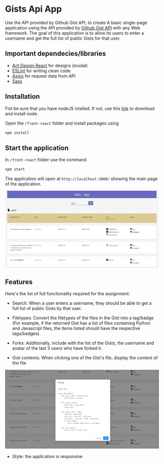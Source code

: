 # Gists Api App

Use the API provided by Github Gist API, to create 
A basic single-page application using the API provided by [Github Gist API](https://docs.github.com/en/rest/reference/gists) with any Web framework. The goal of this application is to allow its users to enter a username and get the full list of public Gists for that user.

## Important dependecies/libraries
- [Ant Design React](https://ant.design/) for designs (modal)
- [ESLint](https://eslint.org/) for writing clean code
- [Axios](https://www.npmjs.com/package/axios) for request data from API
- [Sass](https://sass-lang.com/)

## Installation

Fist be sure that you have nodeJS intalled. If not, use this [link](https://nodejs.org/en/) to download and install node.

Open the `/front-react` folder and install packages using

```bash
npm install
```

## Start the application

In `/front-react` folder use the command

```bash
npm start
```

The application will open at `http://localhost:3000/` showing the main page of the application.

![Main Page](https://raw.githubusercontent.com/iustina02/GistsApiApp/main/GistsApp.PNG)



## Features
Here's the list of full functionality required for the assignment: 

- Search: When a user enters a username, they should be able to get a full list of public Gists by that user. 

- Filetypes: Convert the filetypes of the files in the Gist into a tag/badge (For example, if the returned Gist has a list of files containing Python and Javascript files, the items listed should have the respective tags/badges). 

- Forks: Additionally, include with the list of the Gists, the username and avatar of the last 3 users who have forked it. 

- Gist contents: When clicking one of the Gist's file, display the content of the file

![Modal](https://raw.githubusercontent.com/iustina02/GistsApiApp/main/GistsAppModal.png)

- Style: the application is responsive 
